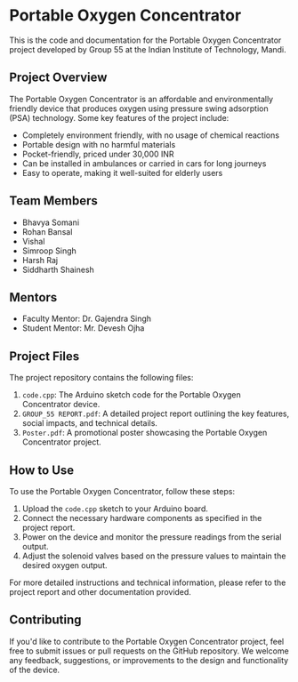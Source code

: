 # Portable Oxygen Concentrator

This is the code and documentation for the Portable Oxygen Concentrator project developed by Group 55 at the Indian Institute of Technology, Mandi.

## Project Overview

The Portable Oxygen Concentrator is an affordable and environmentally friendly device that produces oxygen using pressure swing adsorption (PSA) technology. Some key features of the project include:

- Completely environment friendly, with no usage of chemical reactions
- Portable design with no harmful materials
- Pocket-friendly, priced under 30,000 INR
- Can be installed in ambulances or carried in cars for long journeys
- Easy to operate, making it well-suited for elderly users

## Team Members

- Bhavya Somani
- Rohan Bansal
- Vishal
- Simroop Singh
- Harsh Raj
- Siddharth Shainesh

## Mentors

- Faculty Mentor: Dr. Gajendra Singh
- Student Mentor: Mr. Devesh Ojha

## Project Files

The project repository contains the following files:

1. `code.cpp`: The Arduino sketch code for the Portable Oxygen Concentrator device.
2. `GROUP_55 REPORT.pdf`: A detailed project report outlining the key features, social impacts, and technical details.
3. `Poster.pdf`: A promotional poster showcasing the Portable Oxygen Concentrator project.

## How to Use

To use the Portable Oxygen Concentrator, follow these steps:

1. Upload the `code.cpp` sketch to your Arduino board.
2. Connect the necessary hardware components as specified in the project report.
3. Power on the device and monitor the pressure readings from the serial output.
4. Adjust the solenoid valves based on the pressure values to maintain the desired oxygen output.

For more detailed instructions and technical information, please refer to the project report and other documentation provided.

## Contributing

If you'd like to contribute to the Portable Oxygen Concentrator project, feel free to submit issues or pull requests on the GitHub repository. We welcome any feedback, suggestions, or improvements to the design and functionality of the device.
